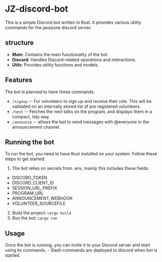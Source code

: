 # JZ-discord-bot
This is a simple Discord bot written in Rust. It provides various utility commands for the javazone discord server.

## structure
- **Main**: Contains the main functionality of the bot.
- **Discord**: Handles Discord-related operations and interactions.
- **Utils**: Provides utility functions and models.

## Features
The bot is planned to have these commands:
- `/signup` -- For volunteers to sign up and receive their role. This will be validated on an internally stored list of pre registered volunteers.
- `/next` -- Fetches the next talks on the program, and displays them in a compact, tidy way.
- `/announce`  -- allows the bot to send messages with @everyone in the announcement channel.


## Running the bot
To run the bot, you need to have Rust installed on your system. Follow these steps to get started:
1. The bot relies on secrets from .env, mainly this includes these fields:
 * DISCORD_TOKEN
 * DISCORD_CLIENT_ID
 * SESSION_URL_PREFIX
 * PROGRAM_URL
 * ANNOUNCEMENT_WEBHOOK
 * VOLUNTEER_SOURCEFILE
2. Build the project: `cargo build`
3. Run the bot: `cargo run`


## Usage

Once the bot is running, you can invite it to your Discord server and start using its commands. 
    - Slash commands are deployed to discord when bot is started.


